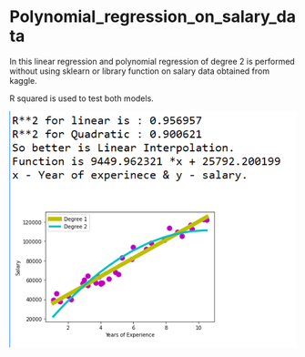 # Polynomial_regression_on_salary_data
In this linear regression and polynomial regression of degree 2 is performed without using sklearn or library function on salary data obtained from kaggle.

R squared is used to test both models.

<p align="center">
<img src="https://github.com/amansaini01/Polynomial_regression_on_salary_data/blob/main/file/results.png" />
</p>

